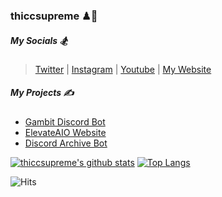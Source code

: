 ### thiccsupreme ♟🚀

##### My Socials 🏂
> [Twitter](https://twitter.com/footlockerru) |  [Instagram](https://instagram.com/the.edwin.t) | [Youtube](https://www.youtube.com/channel/UCitPH2rzFhzVSFIBxJSzmSA) | [My Website](https://thiccsupreme.club)

##### My Projects ✍️

* [Gambit Discord Bot](https://github.com/thiccsupreme/gambit-discord-bot)
* [ElevateAIO Website](https://motley-learned-mistake.glitch.me/)
* [Discord Archive Bot](https://github.com/mosmolov/Discord-Archive-Bot) 

[![thiccsupreme's github stats](https://github-readme-stats.vercel.app/api?username=thiccsupreme&show_icons=true&hide_title=true&theme=dracula&count_private=true)](https://github.com/anuraghazra/github-readme-stats)
[![Top Langs](https://github-readme-stats.vercel.app/api/top-langs/?username=thiccsupreme&layout=compact&theme=tokyonight)](https://github.com/thiccsupreme/github-readme-stats)

![Hits](https://hitcounter.pythonanywhere.com/count/tag.svg?url=https%3A%2F%2Fgithub.com%2Fthiccsupreme)
